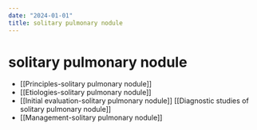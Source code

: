 ```yaml
---
date: "2024-01-01"
title: solitary pulmonary nodule
---
```



# solitary pulmonary nodule

- [[Principles-solitary pulmonary nodule]]
- [[Etiologies-solitary pulmonary nodule]]
- [[Initial evaluation-solitary pulmonary nodule]]
  [[Diagnostic studies of solitary pulmonary nodule]]
- [[Management-solitary pulmonary nodule]]
